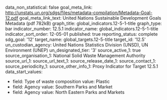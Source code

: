 data_non_statistical: false
goal_meta_link: http://unstats.un.org/sdgs/files/metadata-compilation/Metadata-Goal-12.pdf
goal_meta_link_text: United Nations Sustainable Development Goals Metadata (pdf 782kB)
graph_title: global_indicators.12-5-1-title
graph_type: bar
indicator_number: 12.5.1
indicator_name: global_indicators.12-5-1-title
indicator_sort_order: 12-05-01
published: true
reporting_status: complete
sdg_goal: '12'
target_name: global_targets.12-5-title
target_id: '12.5'
un_custodian_agency: United Nations Statistics Division (UNSD), UN Environment (UNEP)
un_designated_tier: '3'
source_active_1: true
source_organisation_1: National Solid Waste Management Authority
source_url_1: 
source_url_text_1: 
source_release_date_1: 
source_contact_1: 
source_periodicity_1: 
source_other_info_1: Proxy Indicator for Target 12.5.1
data_start_values:
  - field: Type of waste composition
    value: Plastic
  - field: Agency
    value: Southern Parks and Market
  - field: Agency
    value: North Eastern Parks and Markets